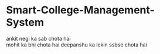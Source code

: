 # Smart-College-Management-System
ankit negi ka sab chota hai      
mohit ka bhi chota hai 
deepanshu ka lekin ssbse chota hai
